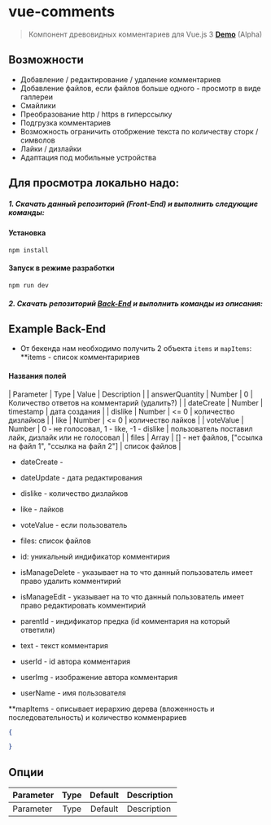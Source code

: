# vue-comments

> Компонент древовидных комментариев для Vue.js 3  **[Demo](https://vue-comments.herokuapp.com/)** (Alpha)

## Возможности
- Добавление / редактирование / удаление комментариев 
- Добавление файлов, если файлов больше одного - просмотр в виде галлереи
- Смайлики
- Преобразование http / https в гиперссылку
- Подгрузка комментариев
- Возможность ограничить отобржение текста по количеству сторк / символов
- Лайки / дизлайки
- Адаптация под мобильные устройства

## Для просмотра локально надо:

##### 1. Скачать данный репозиторий (Front-End) и выполнить следующие команды:

#### Установка

```
npm install
```

#### Запуск в режиме разработки
```
npm run dev
```

##### 2. Скачать репозиторий [Back-End](https://github.com/EvgeniySaschenko/comments-api-server) и выполнить команды из описания:

## Example Back-End

- От бекенда нам необходимо получить 2 объекта `items` и `mapItems`:
**items - список комментаририев
#### Названия полей
| Parameter | Type | Value | Description |
| answerQuantity | Number | 0 | Количество ответов на комментарий (удалить?) |
| dateCreate | Number | timestamp | дата создания |
| dislike | Number | <= 0 | количество дизлайков |
| like | Number | <= 0 | количество лайков |
| voteValue | Number | 0 - не голосовал, 1 - like, -1 - dislike | пользователь поставил лайк, дизлайк или  не голосовал |
| files | Array | [] - нет файлов, ["ссылка на файл 1", "ссылка на файл 2"] | список файлов |


- dateCreate - 
- dateUpdate - дата редактирования
- dislike - количество дизлайков
- like - лайков
- voteValue - если пользователь 

- files: список файлов
- id: уникальный индификатор комментирия
- isManageDelete - указывает на то что данный пользователь имеет право удалить комментирий
- isManageEdit - указывает на то что данный пользователь имеет право редактировать комментирий
- parentId - индификатор предка (id комментария на который ответили)
- text - текст комментария
- userId - id автора комментария
- userImg - изображение автора комментария
- userName - имя пользователя


**mapItems - описывает иерархию дерева (вложенность и последовательность) и количество комменрариев

```json
{

}
```

## Опции

| Parameter | Type | Default | Description |
| --- | :---: | :---: | --- |
| Parameter | Type | Default | Description |

